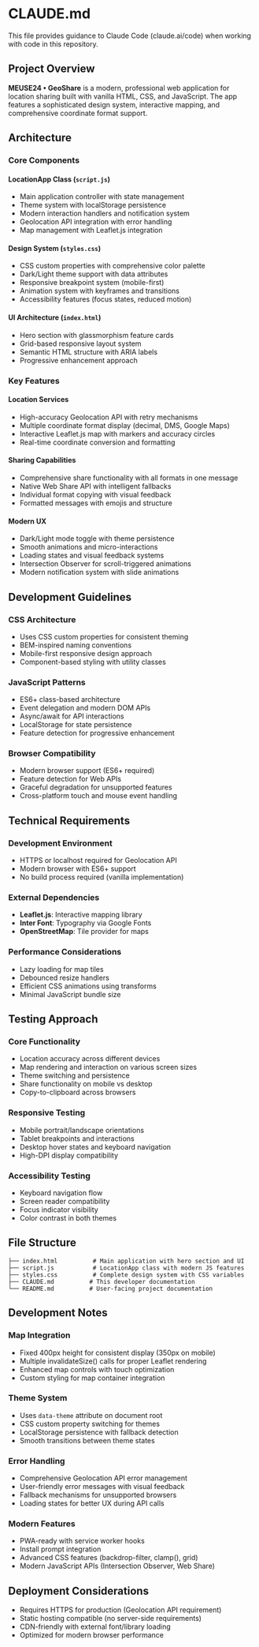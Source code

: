 # CLAUDE.md

This file provides guidance to Claude Code (claude.ai/code) when working with code in this repository.

## Project Overview

**MEUSE24 • GeoShare** is a modern, professional web application for location sharing built with vanilla HTML, CSS, and JavaScript. The app features a sophisticated design system, interactive mapping, and comprehensive coordinate format support.

## Architecture

### Core Components

#### **LocationApp Class** (`script.js`)
- Main application controller with state management
- Theme system with localStorage persistence
- Modern interaction handlers and notification system
- Geolocation API integration with error handling
- Map management with Leaflet.js integration

#### **Design System** (`styles.css`)
- CSS custom properties with comprehensive color palette
- Dark/Light theme support with data attributes
- Responsive breakpoint system (mobile-first)
- Animation system with keyframes and transitions
- Accessibility features (focus states, reduced motion)

#### **UI Architecture** (`index.html`)
- Hero section with glassmorphism feature cards
- Grid-based responsive layout system
- Semantic HTML structure with ARIA labels
- Progressive enhancement approach

### Key Features

#### **Location Services**
- High-accuracy Geolocation API with retry mechanisms
- Multiple coordinate format display (decimal, DMS, Google Maps)
- Interactive Leaflet.js map with markers and accuracy circles
- Real-time coordinate conversion and formatting

#### **Sharing Capabilities**
- Comprehensive share functionality with all formats in one message
- Native Web Share API with intelligent fallbacks
- Individual format copying with visual feedback
- Formatted messages with emojis and structure

#### **Modern UX**
- Dark/Light mode toggle with theme persistence
- Smooth animations and micro-interactions
- Loading states and visual feedback systems
- Intersection Observer for scroll-triggered animations
- Modern notification system with slide animations

## Development Guidelines

### **CSS Architecture**
- Uses CSS custom properties for consistent theming
- BEM-inspired naming conventions
- Mobile-first responsive design approach
- Component-based styling with utility classes

### **JavaScript Patterns**
- ES6+ class-based architecture
- Event delegation and modern DOM APIs
- Async/await for API interactions
- LocalStorage for state persistence
- Feature detection for progressive enhancement

### **Browser Compatibility**
- Modern browser support (ES6+ required)
- Feature detection for Web APIs
- Graceful degradation for unsupported features
- Cross-platform touch and mouse event handling

## Technical Requirements

### **Development Environment**
- HTTPS or localhost required for Geolocation API
- Modern browser with ES6+ support
- No build process required (vanilla implementation)

### **External Dependencies**
- **Leaflet.js**: Interactive mapping library
- **Inter Font**: Typography via Google Fonts
- **OpenStreetMap**: Tile provider for maps

### **Performance Considerations**
- Lazy loading for map tiles
- Debounced resize handlers
- Efficient CSS animations using transforms
- Minimal JavaScript bundle size

## Testing Approach

### **Core Functionality**
- Location accuracy across different devices
- Map rendering and interaction on various screen sizes
- Theme switching and persistence
- Share functionality on mobile vs desktop
- Copy-to-clipboard across browsers

### **Responsive Testing**
- Mobile portrait/landscape orientations
- Tablet breakpoints and interactions
- Desktop hover states and keyboard navigation
- High-DPI display compatibility

### **Accessibility Testing**
- Keyboard navigation flow
- Screen reader compatibility
- Focus indicator visibility
- Color contrast in both themes

## File Structure

```
├── index.html          # Main application with hero section and UI
├── script.js           # LocationApp class with modern JS features
├── styles.css          # Complete design system with CSS variables
├── CLAUDE.md          # This developer documentation
└── README.md          # User-facing project documentation
```

## Development Notes

### **Map Integration**
- Fixed 400px height for consistent display (350px on mobile)
- Multiple invalidateSize() calls for proper Leaflet rendering
- Enhanced map controls with touch optimization
- Custom styling for map container integration

### **Theme System**
- Uses `data-theme` attribute on document root
- CSS custom property switching for themes
- LocalStorage persistence with fallback detection
- Smooth transitions between theme states

### **Error Handling**
- Comprehensive Geolocation API error management
- User-friendly error messages with visual feedback
- Fallback mechanisms for unsupported browsers
- Loading states for better UX during API calls

### **Modern Features**
- PWA-ready with service worker hooks
- Install prompt integration
- Advanced CSS features (backdrop-filter, clamp(), grid)
- Modern JavaScript APIs (Intersection Observer, Web Share)

## Deployment Considerations

- Requires HTTPS for production (Geolocation API requirement)
- Static hosting compatible (no server-side requirements)
- CDN-friendly with external font/library loading
- Optimized for modern browser performance